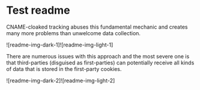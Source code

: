 # Test readme

CNAME-cloaked tracking abuses this fundamental mechanic and creates many more problems than unwelcome data collection.

![readme-img-dark-1]![readme-img-light-1]

There are numerous issues with this approach and the most severe one is that third-parties (disguised as first-parties)
can potentially receive all kinds of data that is stored in the first-party cookies.

![readme-img-dark-2]![readme-img-light-2]

<!-- [readme-img-dark-1]: https://user-images.githubusercontent.com/45171506/269568324-2c5109bf-1837-4cb9-bcd6-e967129de223.png#gh-dark-mode-only
[readme-img-light-1]: https://user-images.githubusercontent.com/45171506/269568337-4639e640-4192-4fc1-bfb7-dd58f0b3c5e9.png#gh-light-mode-only
[readme-img-dark-2]: https://user-images.githubusercontent.com/45171506/269568334-fa4cfd50-a6e9-46c9-8b9a-2fccb4f8efe1.png#gh-dark-mode-only
[readme-img-light-2]: https://user-images.githubusercontent.com/45171506/269568340-a296dc2b-e264-4a59-832e-9d4a20770c7b.png#gh-light-mode-only -->
